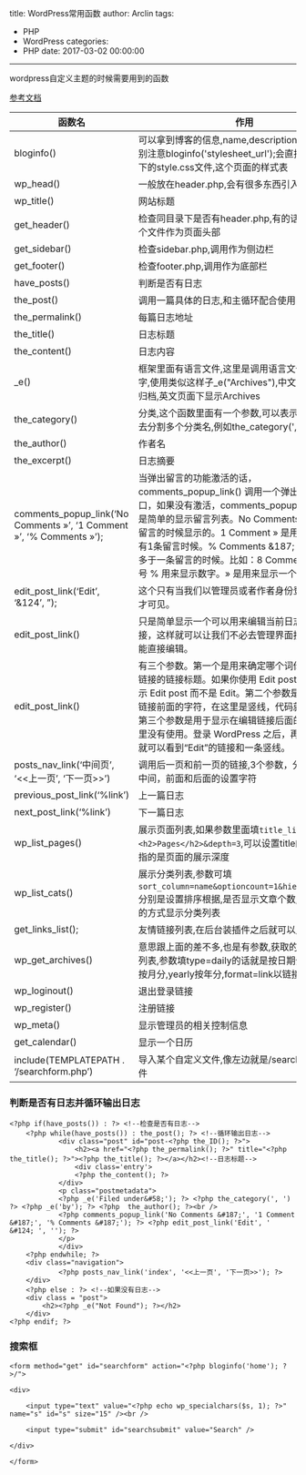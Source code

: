 title: WordPress常用函数
author: Arclin
tags:
  - PHP
  - WordPress
categories:
  - PHP
date: 2017-03-02 00:00:00
---
wordpress自定义主题的时候需要用到的函数

<!-- more -->

[参考文档](https://codex.wordpress.org/zh-cn:模板标签)


|函数名|作用|
|----|----|
|bloginfo()|可以拿到博客的信息,name,description,version,特别注意bloginfo('stylesheet_url');会直接找到根目录下的style.css文件,这个页面的样式表|
|wp_head()|	一般放在header.php,会有很多东西引入进去|
|wp_title()|网站标题|
|get_header()|检查同目录下是否有header.php,有的话就会调用这个文件作为页面头部|
|get_sidebar()|检查sidebar.php,调用作为侧边栏|
|get_footer()|检查footer.php,调用作为底部栏|
|have_posts()|判断是否有日志|
|the_post()|调用一篇具体的日志,和主循环配合使用|
|the_permalink()|每篇日志地址|
|the_title()|日志标题|
|the_content()|日志内容|
|_e()|框架里面有语言文件,这里是调用语言文件内对应文字,使用类似这样子_e("Archives"),中文页面下显示归档,英文页面下显示Archives|
|the_category()|分类,这个函数里面有一个参数,可以表示用什么符号去分割多个分类名,例如the_category(',')|
|the_author()|作者名|
|the_excerpt()|日志摘要|
|comments_popup_link(‘No Comments »’, ‘1 Comment »’, ‘% Comments »’);|当弹出留言的功能激活的话，comments_popup_link() 调用一个弹出的留言窗口，如果没有激活，comments_popup_link() 则只是简单的显示留言列表。No Comments » 是在没有留言的时候显示的。1 Comment » 是用于当刚好只有1条留言时候。% Comments &187; 是用于当有多于一条留言的时候。比如：8 Comments »。百分号 % 用来显示数字。» 是用来显示一个双层箭头 »。|
|edit_post_link(‘Edit’, ‘&124’, ”);	|这个只有当我们以管理员或者作者身份登录的的时候才可见。|
|edit_post_link()|只是简单显示一个可以用来编辑当前日志的编辑链接，这样就可以让我们不必去管理界面搜寻该日志就能直接编辑。|
|edit_post_link() |有三个参数。第一个是用来确定哪个词你将用在编辑链接的链接标题。如果你使用 Edit post，那么将显示 Edit post 而不是 Edit。第二个参数是用来显示在链接前面的字符，在这里是竖线，代码就是&124;。第三个参数是用于显示在编辑链接后面的字符，在这里没有使用。登录 WordPress 之后，再返回到首页就可以看到“Edit”的链接和一条竖线。|
|posts_nav_link(‘中间页’, ‘<<上一页’, ‘下一页>>’)|调用后一页和前一页的链接,3个参数，分别给链接的中间，前面和后面的设置字符|
|previous_post_link(‘%link’)|上一篇日志|
|next_post_link(‘%link’)|下一篇日志|
|wp_list_pages()|展示页面列表,如果参数里面填`title_li=<h2>Pages</h2>&depth=3`,可以设置title的样式,depth指的是页面的展示深度|
|wp_list_cats()|展示分类列表,参数可填`sort_column=name&optioncount=1&hierarchical=0`,分别是设置排序根据,是否显示文章个数,以分层缩进的方式显示分类列表|
|get_links_list();|友情链接列表,在后台装插件之后就可以用了|
|wp_get_archives()|意思跟上面的差不多,也是有参数,获取的是文章归档列表,参数填type=daily的话就是按日期分,monthly按月分,yearly按年分,format=link以链接形式显示|
|wp_loginout()|退出登录链接|
|wp_register()|注册链接|
|wp_meta()|显示管理员的相关控制信息|
|get_calendar()|显示一个日历|
|include(TEMPLATEPATH . ‘/searchform.php’)|导入某个自定义文件,像左边就是/searchform.php文件|

### 判断是否有日志并循环输出日志
```
<?php if(have_posts()) : ?> <!--检查是否有日志-->
	<?php while(have_posts()) : the_post(); ?> <!--循环输出日志-->
			<div class="post" id="post-<?php the_ID(); ?>">
				<h2><a href="<?php the_permalink(); ?>" title="<?php the_title(); ?>"><?php the_title(); ?></a></h2><!--日志标题-->
				<div class='entry'>
				<?php the_content(); ?>
			</div>
			<p class="postmetadata">
			<?php _e('Filed under&#58;'); ?> <?php the_category(', ') ?> <?php _e('by'); ?> <?php  the_author(); ?><br />
			<?php comments_popup_link('No Comments &#187;', '1 Comment &#187;', '% Comments &#187;'); ?> <?php edit_post_link('Edit', ' &#124; ', ''); ?>
			</p>
			</div>
	<?php endwhile; ?>
	<div class="navigation">
			<?php posts_nav_link('index', '<<上一页', '下一页>>'); ?>
	</div>
	<?php else : ?> <!--如果没有日志-->
	<div class = "post">
		<h2><?php _e("Not Found"); ?></h2>
	</div>
<?php endif; ?>
```

### 搜索框

```
<form method="get" id="searchform" action="<?php bloginfo('home'); ?>/">

<div>

	<input type="text" value="<?php echo wp_specialchars($s, 1); ?>" name="s" id="s" size="15" /><br />

	<input type="submit" id="searchsubmit" value="Search" />

</div>

</form>
```